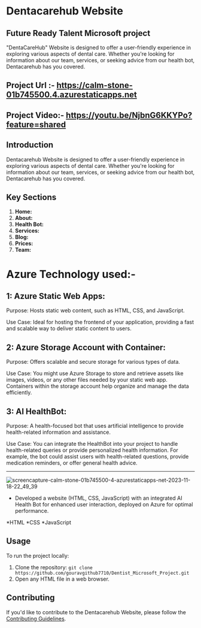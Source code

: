 # Dentacarehub Website
## Future Ready Talent Microsoft project
"DentaCareHub" Website is designed to offer a user-friendly experience in exploring various aspects of dental care. Whether you're looking for information about our team, services, or seeking advice from our health bot, Dentacarehub has you covered.
## Project Url :- https://calm-stone-01b745500.4.azurestaticapps.net
## Project Video:- https://youtu.be/NjbnG6KKYPo?feature=shared

## Introduction

Dentacarehub Website is designed to offer a user-friendly experience in exploring various aspects of dental care. Whether you're looking for information about our team, services, or seeking advice from our health bot, Dentacarehub has you covered.

## Key Sections

1. **Home:**
2. **About:**
3. **Health Bot:**
4. **Services:**
5. **Blog:**
6. **Prices:**
7. **Team:**
# Azure Technology used:-
## 1: Azure Static Web Apps:

Purpose: Hosts static web content, such as HTML, CSS, and JavaScript.

Use Case: Ideal for hosting the frontend of your application, providing a fast and scalable way to deliver static content to users.
## 2: Azure Storage Account with Container:

Purpose: Offers scalable and secure storage for various types of data.

Use Case: You might use Azure Storage to store and retrieve assets like images, videos, or any other files needed by your static web app. Containers within the storage account help organize and manage the data efficiently.

## 3: AI HealthBot:

Purpose: A health-focused bot that uses artificial intelligence to provide health-related information and assistance.

Use Case: You can integrate the HealthBot into your project to handle health-related queries or provide personalized health information. For example, the bot could assist users with health-related questions, provide medication reminders, or offer general health advice.

----------------------------------------------------------------------------------------------------------------------------------------------------------------------------
![screencapture-calm-stone-01b745500-4-azurestaticapps-net-2023-11-18-22_49_39](https://github.com/gouravgithub7710/Dentist_Microsoft_Project/assets/144522131/2a38fcec-7b53-4357-8caa-c6330dc30e69)

- Developed a website (HTML, CSS, JavaScript) with an integrated AI Health Bot for
enhanced user interaction, deployed on Azure for optimal performance.

*HTML
*CSS
*JavaScript

## Usage

To run the project locally:

1. Clone the repository: `git clone https://github.com/gouravgithub7710/Dentist_Microsoft_Project.git`
2. Open any HTML file in a web browser.

## Contributing

If you'd like to contribute to the Dentacarehub Website, please follow the [Contributing Guidelines](CONTRIBUTING.md).

